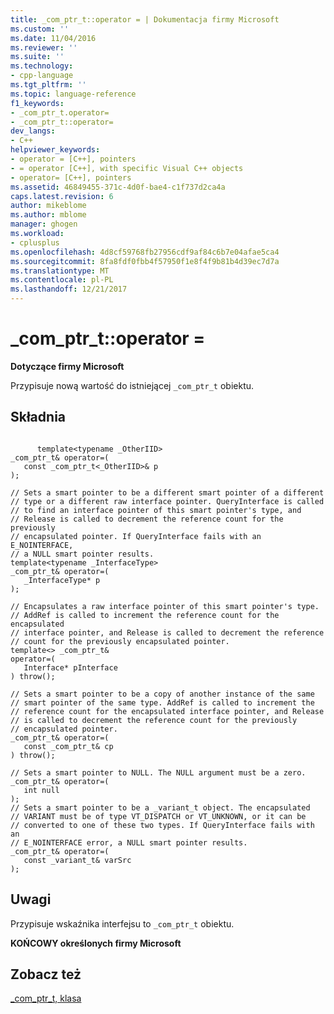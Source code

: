 ```yaml
---
title: _com_ptr_t::operator = | Dokumentacja firmy Microsoft
ms.custom: ''
ms.date: 11/04/2016
ms.reviewer: ''
ms.suite: ''
ms.technology:
- cpp-language
ms.tgt_pltfrm: ''
ms.topic: language-reference
f1_keywords:
- _com_ptr_t.operator=
- _com_ptr_t::operator=
dev_langs:
- C++
helpviewer_keywords:
- operator = [C++], pointers
- = operator [C++], with specific Visual C++ objects
- operator= [C++], pointers
ms.assetid: 46849455-371c-4d0f-bae4-c1f737d2ca4a
caps.latest.revision: 6
author: mikeblome
ms.author: mblome
manager: ghogen
ms.workload:
- cplusplus
ms.openlocfilehash: 4d8cf59768fb27956cdf9af84c6b7e04afae5ca4
ms.sourcegitcommit: 8fa8fdf0fbb4f57950f1e8f4f9b81b4d39ec7d7a
ms.translationtype: MT
ms.contentlocale: pl-PL
ms.lasthandoff: 12/21/2017
---
```

# <a name="comptrtoperator-"></a>_com_ptr_t::operator =
**Dotyczące firmy Microsoft**  
  
 Przypisuje nową wartość do istniejącej `_com_ptr_t` obiektu.  
  
## <a name="syntax"></a>Składnia  
  
```  
  
      template<typename _OtherIID>   
_com_ptr_t& operator=(   
   const _com_ptr_t<_OtherIID>& p   
);  
  
// Sets a smart pointer to be a different smart pointer of a different   
// type or a different raw interface pointer. QueryInterface is called   
// to find an interface pointer of this smart pointer's type, and   
// Release is called to decrement the reference count for the previously   
// encapsulated pointer. If QueryInterface fails with an E_NOINTERFACE,   
// a NULL smart pointer results.  
template<typename _InterfaceType>   
_com_ptr_t& operator=(   
   _InterfaceType* p   
);  
  
// Encapsulates a raw interface pointer of this smart pointer's type.   
// AddRef is called to increment the reference count for the encapsulated  
// interface pointer, and Release is called to decrement the reference   
// count for the previously encapsulated pointer.  
template<> _com_ptr_t&    
operator=(   
   Interface* pInterface   
) throw();  
  
// Sets a smart pointer to be a copy of another instance of the same   
// smart pointer of the same type. AddRef is called to increment the   
// reference count for the encapsulated interface pointer, and Release   
// is called to decrement the reference count for the previously   
// encapsulated pointer.  
_com_ptr_t& operator=(   
   const _com_ptr_t& cp   
) throw();  
  
// Sets a smart pointer to NULL. The NULL argument must be a zero.  
_com_ptr_t& operator=(   
   int null   
);  
// Sets a smart pointer to be a _variant_t object. The encapsulated   
// VARIANT must be of type VT_DISPATCH or VT_UNKNOWN, or it can be   
// converted to one of these two types. If QueryInterface fails with an   
// E_NOINTERFACE error, a NULL smart pointer results.  
_com_ptr_t& operator=(   
   const _variant_t& varSrc   
);  
```  
  
## <a name="remarks"></a>Uwagi  
 Przypisuje wskaźnika interfejsu to `_com_ptr_t` obiektu.  
  
 **KOŃCOWY określonych firmy Microsoft**  
  
## <a name="see-also"></a>Zobacz też  
 [_com_ptr_t, klasa](../cpp/com-ptr-t-class.md)